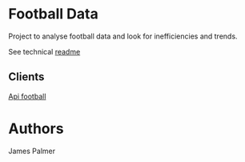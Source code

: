 # Football Data

Project to analyse football data and look for inefficiencies and trends. 

See technical [readme](https://github.com/jpalmerr/FootballData/tree/master/footballdata)

## Clients

[Api football](https://www.api-football.com/)

# Authors

James Palmer 